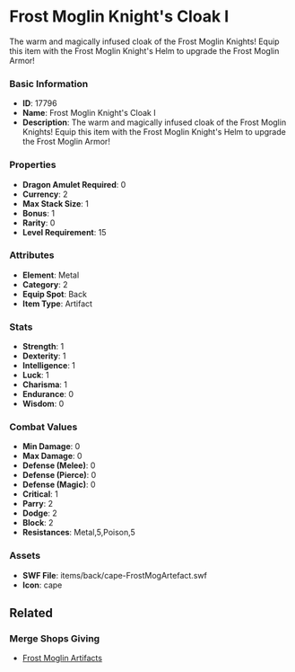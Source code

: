 # Frost Moglin Knight's Cloak I

The warm and magically infused cloak of the Frost Moglin Knights! Equip this item with the Frost Moglin Knight's Helm to upgrade the Frost Moglin Armor!

### Basic Information

- **ID**: 17796
- **Name**: Frost Moglin Knight&#039;s Cloak I
- **Description**: The warm and magically infused cloak of the Frost Moglin Knights! Equip this item with the Frost Moglin Knight&#039;s Helm to upgrade the Frost Moglin Armor!

### Properties

- **Dragon Amulet Required**: 0
- **Currency**: 2
- **Max Stack Size**: 1
- **Bonus**: 1
- **Rarity**: 0
- **Level Requirement**: 15

### Attributes

- **Element**: Metal
- **Category**: 2
- **Equip Spot**: Back
- **Item Type**: Artifact

### Stats

- **Strength**: 1
- **Dexterity**: 1
- **Intelligence**: 1
- **Luck**: 1
- **Charisma**: 1
- **Endurance**: 0
- **Wisdom**: 0

### Combat Values

- **Min Damage**: 0
- **Max Damage**: 0
- **Defense (Melee)**: 0
- **Defense (Pierce)**: 0
- **Defense (Magic)**: 0
- **Critical**: 1
- **Parry**: 2
- **Dodge**: 2
- **Block**: 2
- **Resistances**: Metal,5,Poison,5

### Assets

- **SWF File**: items/back/cape-FrostMogArtefact.swf
- **Icon**: cape

## Related

### Merge Shops Giving

- [Frost Moglin Artifacts](../merge-shops/285-frost-moglin-artifacts.md)

